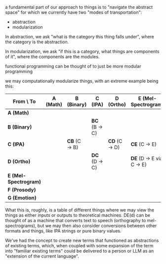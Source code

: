 a fundamental part of our approach to things is to "navigate the abstract space" for which we currently have two "modes of transportation":
- abstraction
- modularization

In abstraction, we ask "what is the category this thing falls under", where the category is the abstraction.

In modularization, we ask "if this is a category, what things are components of it", where the components are the modules.

functional programming can be thought of to just be more modular programming

we may computationally modularize things, with an extreme example being this:

| **From \ To**           | **A (Math)** | **B (Binary)** | **C (IPA)**    | **D (Ortho)**  | **E (Mel-Spectrogram)**  | **F (Prosody)**    | **G (Emotion)** |
| ----------------------- | ------------ | -------------- | -------------- | -------------- | ------------------------ | ------------------ | --------------- |
| **A (Math)**            |              |                |                |                |                          |                    |                 |
| **B (Binary)**          |              |                | **BC** (B → C) |                |                          |                    |                 |
| **C (IPA)**             |              | **CB** (C → B) |                | **CD** (C → D) | **CE** (C → E)           | **CF** (C → F)     |                 |
| **D (Ortho)**           |              |                | **DC** (D → C) |                | **DE** (D → E via C → E) | **DF** (D → C → F) | **DG** (D → G)  |
| **E (Mel-Spectrogram)** |              |                |                |                |                          | **EF** (E → F)     | **EG** (E → G)  |
| **F (Prosody)**         |              |                |                |                |                          |                    |                 |
| **G (Emotion)**         |              |                |                |                |                          |                    |                 |

What this is, roughly, is a table of different things where we may view the things as either inputs or outputs to theoretical machines.
DE(d) can be thought of as a machine that converts text to speech (orthography to mel-spectrograms), but we may then also consider conversions between other formats and things, like IPA strings or pure binary values.

We've had the concept to create new terms that functioned as abstractions of existing terms, which, when coupled with some expansion of the term into "familiar existing terms" could be delivered to a person or LLM as an "extension of the current language". 